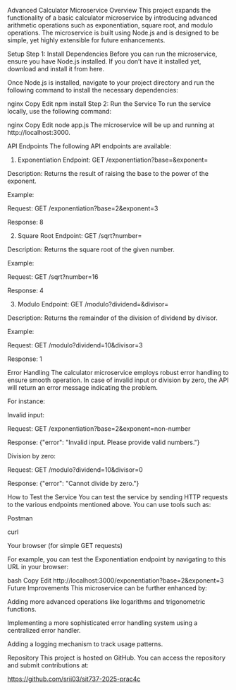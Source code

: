 Advanced Calculator Microservice
Overview
This project expands the functionality of a basic calculator microservice by introducing advanced arithmetic operations such as exponentiation, square root, and modulo operations. The microservice is built using Node.js and is designed to be simple, yet highly extensible for future enhancements.

Setup
Step 1: Install Dependencies
Before you can run the microservice, ensure you have Node.js installed. If you don’t have it installed yet, download and install it from here.

Once Node.js is installed, navigate to your project directory and run the following command to install the necessary dependencies:

nginx
Copy
Edit
npm install
Step 2: Run the Service
To run the service locally, use the following command:

nginx
Copy
Edit
node app.js
The microservice will be up and running at http://localhost:3000.

API Endpoints
The following API endpoints are available:

1. Exponentiation
Endpoint: GET /exponentiation?base=<base>&exponent=<exponent>

Description: Returns the result of raising the base to the power of the exponent.

Example:

Request: GET /exponentiation?base=2&exponent=3

Response: 8

2. Square Root
Endpoint: GET /sqrt?number=<number>

Description: Returns the square root of the given number.

Example:

Request: GET /sqrt?number=16

Response: 4

3. Modulo
Endpoint: GET /modulo?dividend=<dividend>&divisor=<divisor>

Description: Returns the remainder of the division of dividend by divisor.

Example:

Request: GET /modulo?dividend=10&divisor=3

Response: 1

Error Handling
The calculator microservice employs robust error handling to ensure smooth operation. In case of invalid input or division by zero, the API will return an error message indicating the problem.

For instance:

Invalid input:

Request: GET /exponentiation?base=2&exponent=non-number

Response: {"error": "Invalid input. Please provide valid numbers."}

Division by zero:

Request: GET /modulo?dividend=10&divisor=0

Response: {"error": "Cannot divide by zero."}

How to Test the Service
You can test the service by sending HTTP requests to the various endpoints mentioned above. You can use tools such as:

Postman

curl

Your browser (for simple GET requests)

For example, you can test the Exponentiation endpoint by navigating to this URL in your browser:

bash
Copy
Edit
http://localhost:3000/exponentiation?base=2&exponent=3
Future Improvements
This microservice can be further enhanced by:

Adding more advanced operations like logarithms and trigonometric functions.

Implementing a more sophisticated error handling system using a centralized error handler.

Adding a logging mechanism to track usage patterns.

Repository
This project is hosted on GitHub. You can access the repository and submit contributions at:

https://github.com/srii03/sit737-2025-prac4c
